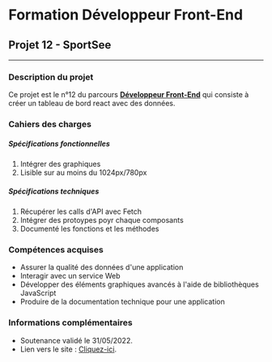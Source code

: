 <meta property="og:image" content="https://raw.githubusercontent.com/sebastien-d-me/SportSee/main/website/public/logo192.png">

# Formation Développeur Front-End
## Projet 12 - SportSee
------------
### Description du projet
Ce projet est le n°12 du parcours [**Développeur Front-End**](https://openclassrooms.com/fr/paths/314-developpeur-front-end "Développeur Front-End") qui consiste à créer un tableau de bord react avec des données.
### Cahiers des charges
##### Spécifications fonctionnelles
1. Intégrer des graphiques
2. Lisible sur au moins du 1024px/780px

##### Spécifications techniques
1. Récupérer les calls d'API avec Fetch
2. Intégrer des protoypes poyr chaque composants
3. Documenté les fonctions et les méthodes

### Compétences acquises
- Assurer la qualité des données d'une application
- Interagir avec un service Web
- Développer des éléments graphiques avancés à l'aide de bibliothèques JavaScript
- Produire de la documentation technique pour une application

### Informations complémentaires
- Soutenance validé le 31/05/2022.
- Lien vers le site : [Cliquez-ici](https://sebastien-d-me.github.io/SportSee/ "Cliquez-ici").
